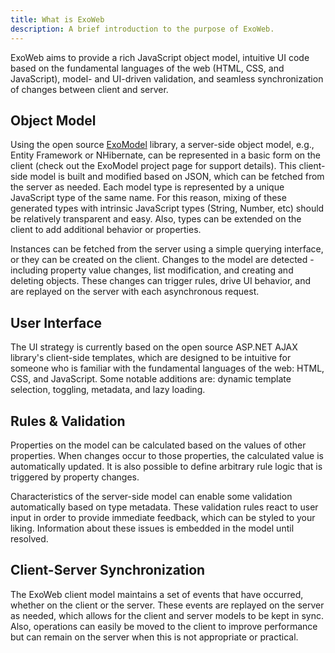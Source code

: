 ```yaml
---
title: What is ExoWeb
description: A brief introduction to the purpose of ExoWeb.
---
```


ExoWeb aims to provide a rich JavaScript object model, intuitive UI code based on the fundamental
languages of the web (HTML, CSS, and JavaScript), model- and UI-driven validation, and seamless
synchronization of changes between client and server.

## Object Model

Using the open source [ExoModel](https://github.com/cognitoforms/ExoModel) library, a server-side
object model, e.g., Entity Framework or NHibernate, can be represented in a basic form on the client
(check out the ExoModel project page for support details). This client-side model is built and modified
based on JSON, which can be fetched from the server as needed. Each model type is represented by a
unique JavaScript type of the same name. For this reason, mixing of these generated types with intrinsic
JavaScript types (String, Number, etc) should be relatively transparent and easy. Also, types can be
extended on the client to add additional behavior or properties.

Instances can be fetched from the server using a simple querying interface, or they can be created on
the client. Changes to the model are detected - including property value changes, list modification,
and creating and deleting objects. These changes can trigger rules, drive UI behavior, and are replayed
on the server with each asynchronous request.

## User Interface

The UI strategy is currently based on the open source ASP.NET AJAX library's client-side templates,
which are designed to be intuitive for someone who is familiar with the fundamental languages of the
web: HTML, CSS, and JavaScript. Some notable additions are: dynamic template selection, toggling,
metadata, and lazy loading.

## Rules & Validation

Properties on the model can be calculated based on the values of other properties. When changes occur
to those properties, the calculated value is automatically updated. It is also possible to define
arbitrary rule logic that is triggered by property changes.

Characteristics of the server-side model can enable some validation automatically based on type metadata.
These validation rules react to user input in order to provide immediate feedback, which can be styled
to your liking. Information about these issues is embedded in the model until resolved.

## Client-Server Synchronization

The ExoWeb client model maintains a set of events that have occurred, whether on the client or the
server. These events are replayed on the server as needed, which allows for the client and server
models to be kept in sync. Also, operations can easily be moved to the client to improve performance
but can remain on the server when this is not appropriate or practical.
